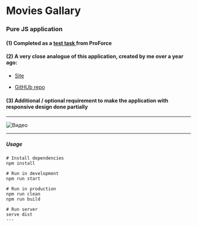 # Movies Gallary

### Pure JS application

#### (1) Completed as a [test task ](https://drive.google.com/file/d/1iChZ15MxriW6Jcpo96XnH5d9-2aFiiNH/view?usp=sharing) from ProForce

#### (2) A very close analogue of this application, created by me over a year ago:

- [Site](http://git.lekua.in.ua/glo-kinopoisk/)

- [GitHUb repo](https://github.com/sxidsvit/glo-kinopoisk)

#### (3) Additional / optional requirement to make the application with responsive design done partially

---

![Видео](./docs/video/demo.gif)

---

##### Usage

```
# Install dependencies
npm install

# Run in development
npm run start

# Run in production
npm run clean
npm run build

# Run server
serve dist
---
```
